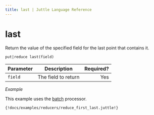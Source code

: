 ```yaml
---
title: last | Juttle Language Reference
---
```


last 
====

Return the value of the specified field for the last point that contains
it.

``` 
put|reduce last(field)
```

Parameter  | Description   |  Required?
---------- | ------------- | ---------:
`field`    | The field to return  |  Yes

_Example_

This example uses the
[batch](../processors/batch.md)
processor.

```
{!docs/examples/reducers/reduce_first_last.juttle!}
```

